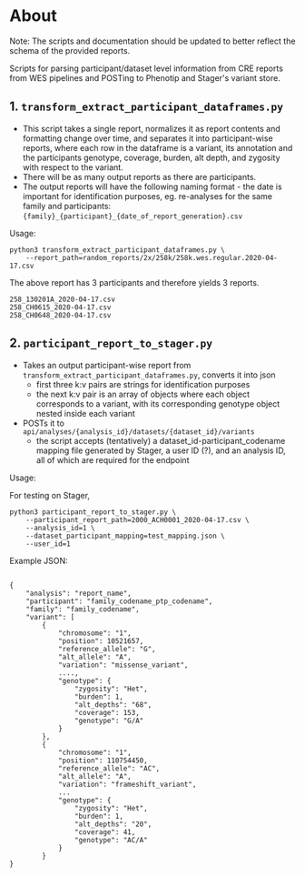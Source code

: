 # About

Note: The scripts and documentation should be updated to better reflect the schema of the provided reports. 

Scripts for parsing participant/dataset level information from CRE reports from WES pipelines and POSTing to Phenotip and Stager's variant store.


## 1. `transform_extract_participant_dataframes.py` 

- This script takes a single report, normalizes it as report contents and formatting change over time, and separates it into participant-wise reports, where each row in the dataframe is a variant, its annotation and the participants genotype, coverage, burden, alt depth, and zygosity with respect to the variant. 
- There will be as many output reports as there are participants. 
- The output reports will have the following naming format - the date is important for identification purposes, eg. re-analyses for the same family and participants: `{family}_{participant}_{date_of_report_generation}.csv`

Usage: 

```
python3 transform_extract_participant_dataframes.py \
    --report_path=random_reports/2x/258k/258k.wes.regular.2020-04-17.csv
``` 
The above report has 3 participants and therefore yields 3 reports. 

```
258_130201A_2020-04-17.csv
258_CH0615_2020-04-17.csv
258_CH0648_2020-04-17.csv
```

## 2. `participant_report_to_stager.py`

- Takes an output participant-wise report from `transform_extract_participant_dataframes.py`, converts it into json
   * first three k:v pairs are strings for identification purposes
   * the next k:v pair is an array of objects where each object corresponds to a variant, with its corresponding genotype object nested inside each variant
- POSTs it to `api/analyses/{analysis_id}/datasets/{dataset_id}/variants`
  * the script accepts (tentatively) a dataset_id-participant_codename mapping file generated by Stager, a user ID (?), and an analysis ID, all of which are required for the endpoint

Usage: 

For testing on Stager,

```
python3 participant_report_to_stager.py \
    --participant_report_path=2000_ACH0001_2020-04-17.csv \
    --analysis_id=1 \
    --dataset_participant_mapping=test_mapping.json \
    --user_id=1
```

Example JSON:

```

{
    "analysis": "report_name",
    "participant": "family_codename_ptp_codename",
    "family": "family_codename",
    "variant": [
        {
            "chromosome": "1",
            "position": 10521657,
            "reference_allele": "G",
            "alt_allele": "A",
            "variation": "missense_variant",
            ...., 
            "genotype": {
                "zygosity": "Het",
                "burden": 1,
                "alt_depths": "68",
                "coverage": 153,
                "genotype": "G/A"
            }
        },
        {
            "chromosome": "1",
            "position": 110754450,
            "reference_allele": "AC",
            "alt_allele": "A",
            "variation": "frameshift_variant",
            ...
            "genotype": {
                "zygosity": "Het",
                "burden": 1,
                "alt_depths": "20",
                "coverage": 41,
                "genotype": "AC/A"
            }
        }
}
```





